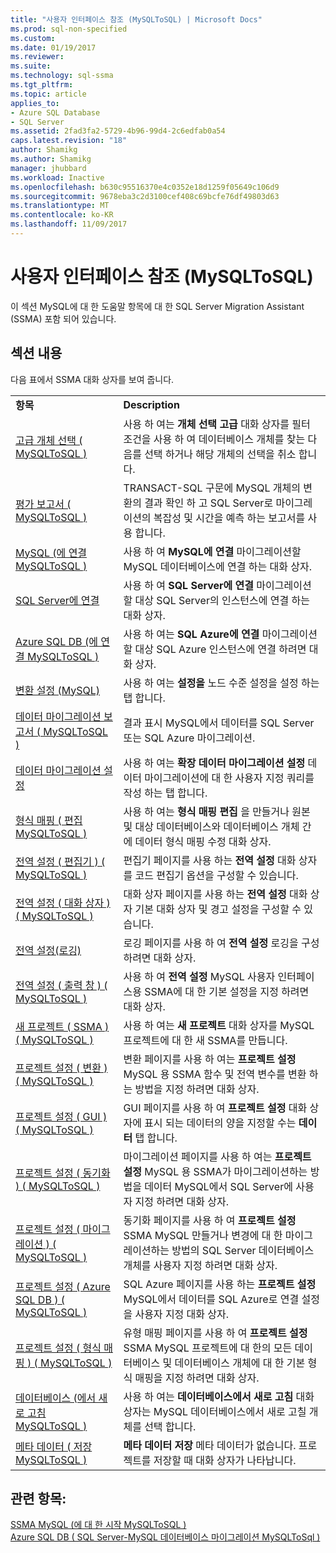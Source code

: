```yaml
---
title: "사용자 인터페이스 참조 (MySQLToSQL) | Microsoft Docs"
ms.prod: sql-non-specified
ms.custom: 
ms.date: 01/19/2017
ms.reviewer: 
ms.suite: 
ms.technology: sql-ssma
ms.tgt_pltfrm: 
ms.topic: article
applies_to:
- Azure SQL Database
- SQL Server
ms.assetid: 2fad3fa2-5729-4b96-99d4-2c6edfab0a54
caps.latest.revision: "18"
author: Shamikg
ms.author: Shamikg
manager: jhubbard
ms.workload: Inactive
ms.openlocfilehash: b630c95516370e4c0352e18d1259f05649c106d9
ms.sourcegitcommit: 9678eba3c2d3100cef408c69bcfe76df49803d63
ms.translationtype: MT
ms.contentlocale: ko-KR
ms.lasthandoff: 11/09/2017
---
```

# <a name="user-interface-reference-mysqltosql"></a>사용자 인터페이스 참조 (MySQLToSQL)
이 섹션 MySQL에 대 한 도움말 항목에 대 한 SQL Server Migration Assistant (SSMA) 포함 되어 있습니다.  
  
## <a name="in-this-section"></a>섹션 내용  
다음 표에서 SSMA 대화 상자를 보여 줍니다.  
  
|||  
|-|-|  
|**항목**|**Description**|  
|[고급 개체 선택 &#40; MySQLToSQL &#41;](../../ssma/mysql/advanced-object-selection-mysqltosql.md)|사용 하 여는 **개체 선택 고급** 대화 상자를 필터 조건을 사용 하 여 데이터베이스 개체를 찾는 다음를 선택 하거나 해당 개체의 선택을 취소 합니다.|  
|[평가 보고서 &#40; MySQLToSQL &#41;](../../ssma/mysql/assessment-report-mysqltosql.md)|TRANSACT-SQL 구문에 MySQL 개체의 변환의 결과 확인 하 고 SQL Server로 마이그레이션의 복잡성 및 시간을 예측 하는 보고서를 사용 합니다.|  
|[MySQL &#40;에 연결 MySQLToSQL &#41;](../../ssma/mysql/connect-to-mysql-mysqltosql.md)|사용 하 여 **MySQL에 연결** 마이그레이션할 MySQL 데이터베이스에 연결 하는 대화 상자.|  
|[SQL Server에 연결](http://msdn.microsoft.com/en-us/d73abd3a-80df-4293-b973-1723069db049)|사용 하 여 **SQL Server에 연결** 마이그레이션할 대상 SQL Server의 인스턴스에 연결 하는 대화 상자.|  
|[Azure SQL DB &#40;에 연결 MySQLToSQL &#41;](../../ssma/mysql/connect-to-azure-sql-db-mysqltosql.md)|사용 하 여는 **SQL Azure에 연결** 마이그레이션할 대상 SQL Azure 인스턴스에 연결 하려면 대화 상자.|  
|[변환 설정 (MySQL)](http://msdn.microsoft.com/en-us/f551cf6e-1575-4206-9cca-975b5b43a6b8)|사용 하 여는 **설정을** 노드 수준 설정을 설정 하는 탭 합니다.|  
|[데이터 마이그레이션 보고서 &#40; MySQLToSQL &#41;](../../ssma/mysql/data-migration-report-mysqltosql.md)|결과 표시 MySQL에서 데이터를 SQL Server 또는 SQL Azure 마이그레이션.|  
|[데이터 마이그레이션 설정](http://msdn.microsoft.com/en-us/9c396df4-5676-4f32-9c57-70d4f15f9b7a)|사용 하 여는 **확장 데이터 마이그레이션 설정** 데이터 마이그레이션에 대 한 사용자 지정 쿼리를 작성 하는 탭 합니다.|  
|[형식 매핑 &#40; 편집 MySQLToSQL &#41;](../../ssma/mysql/edit-type-mapping-mysqltosql.md)|사용 하 여는 **형식 매핑 편집** 을 만들거나 원본 및 대상 데이터베이스와 데이터베이스 개체 간에 데이터 형식 매핑 수정 대화 상자.|  
|[전역 설정 &#40; 편집기 &#41; &#40; MySQLToSQL &#41;](../../ssma/mysql/global-settings-editor-mysqltosql.md)|편집기 페이지를 사용 하는 **전역 설정** 대화 상자를 코드 편집기 옵션을 구성할 수 있습니다.|  
|[전역 설정 &#40; 대화 상자 &#41; &#40; MySQLToSQL &#41;](../../ssma/mysql/global-settings-dialogs-mysqltosql.md)|대화 상자 페이지를 사용 하는 **전역 설정** 대화 상자 기본 대화 상자 및 경고 설정을 구성할 수 있습니다.|  
|[전역 설정(로깅)](http://msdn.microsoft.com/en-us/0d033492-5ec3-473a-8de1-821894ec9518)|로깅 페이지를 사용 하 여 **전역 설정** 로깅을 구성 하려면 대화 상자.|  
|[전역 설정 &#40; 출력 창 &#41; &#40; MySQLToSQL &#41;](../../ssma/mysql/global-settings-output-window-mysqltosql.md)|사용 하 여 **전역 설정** MySQL 사용자 인터페이스용 SSMA에 대 한 기본 설정을 지정 하려면 대화 상자.|  
|[새 프로젝트 &#40; SSMA &#41; &#40; MySQLToSQL &#41;](../../ssma/mysql/new-project-ssma-mysqltosql.md)|사용 하 여는 **새 프로젝트** 대화 상자를 MySQL 프로젝트에 대 한 새 SSMA를 만듭니다.|  
|[프로젝트 설정 &#40; 변환 &#41; &#40; MySQLToSQL &#41;](../../ssma/mysql/project-settings-conversion-mysqltosql.md)|변환 페이지를 사용 하 여는 **프로젝트 설정** MySQL 용 SSMA 함수 및 전역 변수를 변환 하는 방법을 지정 하려면 대화 상자.|  
|[프로젝트 설정 &#40; GUI &#41;  &#40; MySQLToSQL &#41;](../../ssma/mysql/project-settings-gui-mysqltosql.md)|GUI 페이지를 사용 하 여 **프로젝트 설정** 대화 상자에 표시 되는 데이터의 양을 지정할 수는 **데이터** 탭 합니다.|  
|[프로젝트 설정 &#40; 동기화 &#41; &#40; MySQLToSQL &#41;](../../ssma/mysql/project-settings-synchronization-mysqltosql.md)|마이그레이션 페이지를 사용 하 여는 **프로젝트 설정** MySQL 용 SSMA가 마이그레이션하는 방법을 데이터 MySQL에서 SQL Server에 사용자 지정 하려면 대화 상자.|  
|[프로젝트 설정 &#40; 마이그레이션 &#41; &#40; MySQLToSQL &#41;](../../ssma/mysql/project-settings-migration-mysqltosql.md)|동기화 페이지를 사용 하 여 **프로젝트 설정** SSMA MySQL 만들거나 변경에 대 한 마이그레이션하는 방법의 SQL Server 데이터베이스 개체를 사용자 지정 하려면 대화 상자.|  
|[프로젝트 설정 &#40; Azure SQL DB &#41; &#40; MySQLToSQL &#41;](../../ssma/mysql/project-settings-azure-sql-db-mysqltosql.md)|SQL Azure 페이지를 사용 하는 **프로젝트 설정** MySQL에서 데이터를 SQL Azure로 연결 설정을 사용자 지정 대화 상자.|  
|[프로젝트 설정 &#40; 형식 매핑 &#41; &#40; MySQLToSQL &#41;](../../ssma/mysql/project-settings-type-mapping-mysqltosql.md)|유형 매핑 페이지를 사용 하 여 **프로젝트 설정** SSMA MySQL 프로젝트에 대 한의 모든 데이터베이스 및 데이터베이스 개체에 대 한 기본 형식 매핑을 지정 하려면 대화 상자.|  
|[데이터베이스 &#40;에서 새로 고침 MySQLToSQL &#41;](../../ssma/mysql/refresh-from-database-mysqltosql.md)|사용 하 여는 **데이터베이스에서 새로 고침** 대화 상자는 MySQL 데이터베이스에서 새로 고칠 개체를 선택 합니다.|  
|[메타 데이터 &#40; 저장 MySQLToSQL &#41;](../../ssma/mysql/save-metadata-mysqltosql.md)|**메타 데이터 저장** 메타 데이터가 없습니다. 프로젝트를 저장할 때 대화 상자가 나타납니다.|  
  
## <a name="see-also"></a>관련 항목:  
[SSMA MySQL &#40;에 대 한 시작 MySQLToSQL &#41;](../../ssma/mysql/getting-started-with-ssma-for-mysql-mysqltosql.md)  
[Azure SQL DB &#40; SQL Server-MySQL 데이터베이스 마이그레이션 MySQLToSql &#41;](../../ssma/mysql/migrating-mysql-databases-to-sql-server-azure-sql-db-mysqltosql.md)  
  
